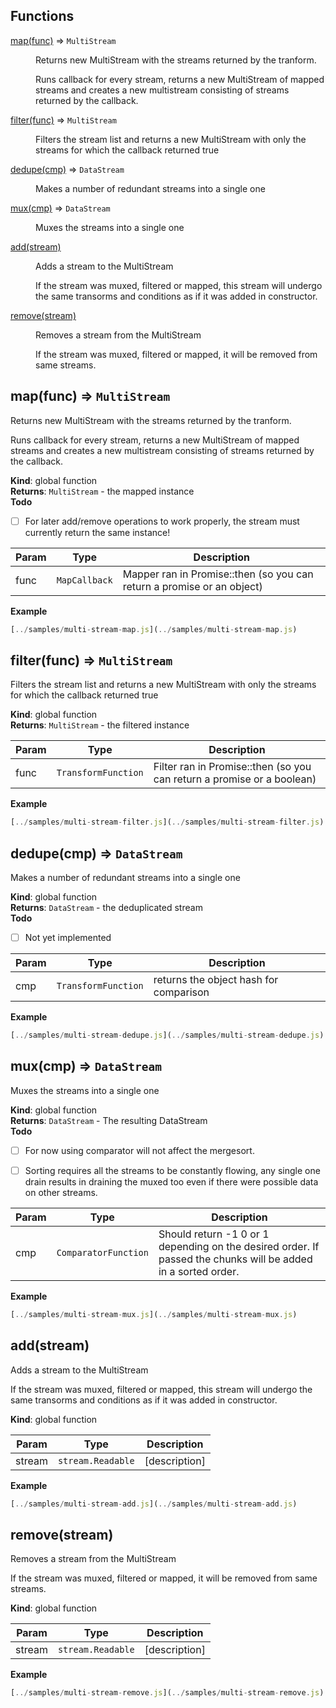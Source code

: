 ## Functions

<dl>
<dt><a href="#map">map(func)</a> ⇒ <code>MultiStream</code></dt>
<dd><p>Returns new MultiStream with the streams returned by the tranform.</p>
<p>Runs callback for every stream, returns a new MultiStream of mapped
streams and creates a new multistream consisting of streams returned
by the callback.</p>
</dd>
<dt><a href="#filter">filter(func)</a> ⇒ <code>MultiStream</code></dt>
<dd><p>Filters the stream list and returns a new MultiStream with only the
streams for which the callback returned true</p>
</dd>
<dt><a href="#dedupe">dedupe(cmp)</a> ⇒ <code>DataStream</code></dt>
<dd><p>Makes a number of redundant streams into a single one</p>
</dd>
<dt><a href="#mux">mux(cmp)</a> ⇒ <code>DataStream</code></dt>
<dd><p>Muxes the streams into a single one</p>
</dd>
<dt><a href="#add">add(stream)</a></dt>
<dd><p>Adds a stream to the MultiStream</p>
<p>If the stream was muxed, filtered or mapped, this stream will undergo the
same transorms and conditions as if it was added in constructor.</p>
</dd>
<dt><a href="#remove">remove(stream)</a></dt>
<dd><p>Removes a stream from the MultiStream</p>
<p>If the stream was muxed, filtered or mapped, it will be removed from same
streams.</p>
</dd>
</dl>

<a name="map"></a>

## map(func) ⇒ <code>MultiStream</code>
Returns new MultiStream with the streams returned by the tranform.Runs callback for every stream, returns a new MultiStream of mappedstreams and creates a new multistream consisting of streams returnedby the callback.

**Kind**: global function  
**Returns**: <code>MultiStream</code> - the mapped instance  
**Todo**

- [ ] For later add/remove operations to work properly, the stream mustcurrently return the same instance!


| Param | Type | Description |
| --- | --- | --- |
| func | <code>MapCallback</code> | Mapper ran in Promise::then (so you can                                  return a promise or an object) |

**Example**  
```js
[../samples/multi-stream-map.js](../samples/multi-stream-map.js)
```
<a name="filter"></a>

## filter(func) ⇒ <code>MultiStream</code>
Filters the stream list and returns a new MultiStream with only thestreams for which the callback returned true

**Kind**: global function  
**Returns**: <code>MultiStream</code> - the filtered instance  

| Param | Type | Description |
| --- | --- | --- |
| func | <code>TransformFunction</code> | Filter ran in Promise::then (so you can                                  return a promise or a boolean) |

**Example**  
```js
[../samples/multi-stream-filter.js](../samples/multi-stream-filter.js)
```
<a name="dedupe"></a>

## dedupe(cmp) ⇒ <code>DataStream</code>
Makes a number of redundant streams into a single one

**Kind**: global function  
**Returns**: <code>DataStream</code> - the deduplicated stream  
**Todo**

- [ ] Not yet implemented


| Param | Type | Description |
| --- | --- | --- |
| cmp | <code>TransformFunction</code> | returns the object hash for comparison |

**Example**  
```js
[../samples/multi-stream-dedupe.js](../samples/multi-stream-dedupe.js)
```
<a name="mux"></a>

## mux(cmp) ⇒ <code>DataStream</code>
Muxes the streams into a single one

**Kind**: global function  
**Returns**: <code>DataStream</code> - The resulting DataStream  
**Todo**

- [ ] For now using comparator will not affect the mergesort.
- [ ] Sorting requires all the streams to be constantly flowing, any      single one drain results in draining the muxed too even if there      were possible data on other streams.


| Param | Type | Description |
| --- | --- | --- |
| cmp | <code>ComparatorFunction</code> | Should return -1 0 or 1 depending on the                                  desired order. If passed the chunks will                                  be added in a sorted order. |

**Example**  
```js
[../samples/multi-stream-mux.js](../samples/multi-stream-mux.js)
```
<a name="add"></a>

## add(stream)
Adds a stream to the MultiStreamIf the stream was muxed, filtered or mapped, this stream will undergo thesame transorms and conditions as if it was added in constructor.

**Kind**: global function  

| Param | Type | Description |
| --- | --- | --- |
| stream | <code>stream.Readable</code> | [description] |

**Example**  
```js
[../samples/multi-stream-add.js](../samples/multi-stream-add.js)
```
<a name="remove"></a>

## remove(stream)
Removes a stream from the MultiStreamIf the stream was muxed, filtered or mapped, it will be removed from samestreams.

**Kind**: global function  

| Param | Type | Description |
| --- | --- | --- |
| stream | <code>stream.Readable</code> | [description] |

**Example**  
```js
[../samples/multi-stream-remove.js](../samples/multi-stream-remove.js)
```
